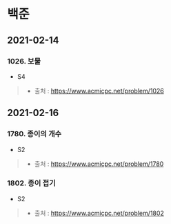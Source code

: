 # 백준

## 2021-02-14
### 1026. 보물
* S4
> * 출처 : https://www.acmicpc.net/problem/1026

## 2021-02-16
### 1780. 종이의 개수
* S2
> * 출처 : https://www.acmicpc.net/problem/1780

### 1802. 종이 접기
* S2
> * 출처 : https://www.acmicpc.net/problem/1802